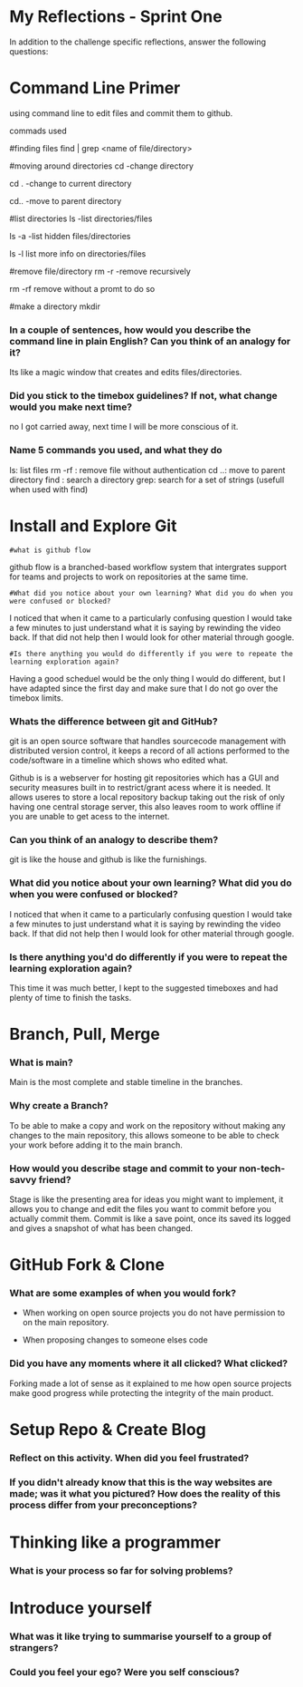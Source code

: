 # My Reflections - Sprint One 

In addition to the challenge specific reflections, answer the following questions:

# Command Line Primer 

using command line to edit files and commit them to github.

commads used

#finding files
find <directory> | grep <name of file/directory>

#moving around directories
cd
-change directory

cd .
-change to current directory

cd..
-move to parent directory

#list directories
ls
-list directories/files

ls -a
-list hidden files/directories

ls -l list more info on directories/files

#remove file/directory
rm -r
-remove recursively

rm -rf remove without a promt to do so

#make a directory
mkdir


### In a couple of sentences, how would you describe the command line in plain English? Can you think of an analogy for it?

Its like a magic window that creates and edits files/directories.

### Did you stick to the timebox guidelines? If not, what change would you make next time?

no I got carried away, next time I will be more conscious of it.

### Name 5 commands you used, and what they do

ls: list files
rm -rf <filename>: remove file without authentication
cd ..: move to parent directory
find <directory>: search a directory
grep: search for a set of strings (usefull when used with find)

# Install and Explore Git 
   
    #what is github flow

github flow is a branched-based workflow system that intergrates support for teams and projects to work on repositories at the same time.

    #What did you notice about your own learning? What did you do when you were confused or blocked?

I noticed that when it came to a particularly confusing question I would take a few minutes to just understand what it is saying by rewinding the video back. If that did not help then I would look for
other material through google.

    #Is there anything you would do differently if you were to repeate the learning exploration again?

Having a good scheduel would be the only thing I would do different, but I have adapted since the first day and make sure that I do not go over the timebox limits.

### Whats the difference between git and GitHub?

git is an open source software that handles sourcecode management with distributed version control, it keeps a record of all actions performed to the code/software in a timeline which shows who edited what.

Github is is a webserver for hosting git repositories which has a GUI and security measures built in to restrict/grant acess where it is needed. It allows useres to store a local repository backup
taking out the risk of only having one central storage server, this also leaves room to work offline if you are unable to get acess to the internet.

### Can you think of an analogy to describe them?

git is like the house and github is like the furnishings.

### What did you notice about your own learning? What did you do when you were confused or blocked?

I noticed that when it came to a particularly confusing question I would take a few minutes to just understand what it is saying by rewinding the video back. If that did not help then I would look for
other material through google.

### Is there anything you'd do differently if you were to repeat the learning exploration again?

This time it was much better, I kept to the suggested timeboxes and had plenty of time to finish the tasks.

# Branch, Pull, Merge

<!-- Copy your reflection answers into this file -->

### What is main?

Main is the most complete and stable timeline in the branches.

### Why create a Branch?

To be able to make a copy and work on the repository without making any changes to the main repository, this allows someone to be able to check your work before adding it to the main branch.

### How would you describe stage and commit to your non-tech-savvy friend?  

Stage is like the presenting area for ideas you might want to implement, it allows you to change and edit the files you want to commit before you actually commit them. Commit is like a save point, once its saved its logged and gives a snapshot of what has been changed.

# GitHub Fork & Clone

<!-- Answer the following questions -->

### What are some examples of when you would fork?

- When working on open source projects you do not have permission to on the main repository.

- When proposing changes to someone elses code  

### Did you have any moments where it all clicked? What clicked?

Forking made a lot of sense as it explained to me how open source projects make good progress while protecting the integrity of the main product.

# Setup Repo & Create Blog

### Reflect on this activity. When did you feel frustrated?



### If you didn't already know that this is the way websites are made; was it what you pictured? How does the reality of this process differ from your preconceptions?





# Thinking like a programmer

### What is your process so far for solving problems?





# Introduce yourself

### What was it like trying to summarise yourself to a group of strangers? 



### Could you feel your ego? Were you self conscious? 

